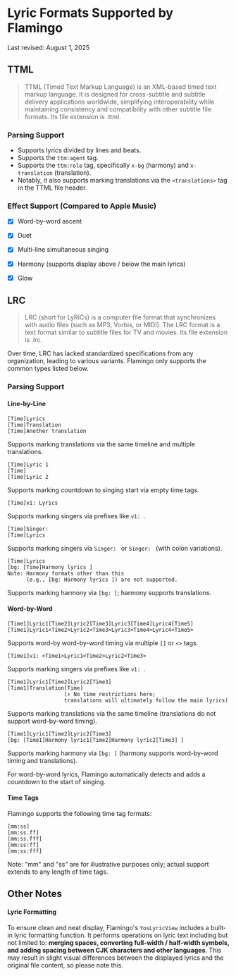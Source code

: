 # Lyric Formats Supported by Flamingo

Last revised: August 1, 2025


## TTML

> TTML (Timed Text Markup Language) is an XML-based timed text markup language. It is designed for cross-subtitle and subtitle delivery applications worldwide, simplifying interoperability while maintaining consistency and compatibility with other subtitle file formats. Its file extension is .ttml.


### Parsing Support

- Supports lyrics divided by lines and beats.
- Supports the `ttm:agent` tag.
- Supports the `ttm:role` tag, specifically `x-bg` (harmony) and `x-translation` (translation).
- Notably, it also supports marking translations via the `<translations>` tag in the TTML file header.


### Effect Support (Compared to Apple Music)

- [x] Word-by-word ascent
- [x] Duet
- [x] Multi-line simultaneous singing
- [x] Harmony (supports display above / below the main lyrics)
- [x] Glow


## LRC

> LRC (short for LyRiCs) is a computer file format that synchronizes with audio files (such as MP3, Vorbis, or MIDI). The LRC format is a text format similar to subtitle files for TV and movies. Its file extension is .lrc.

Over time, LRC has lacked standardized specifications from any organization, leading to various variants. Flamingo only supports the common types listed below.


### Parsing Support

#### Line-by-Line

```  
[Time]Lyrics  
[Time]Translation  
[Time]Another translation  
```  

Supports marking translations via the same timeline and multiple translations.

```  
[Time]Lyric 1  
[Time]  
[Time]Lyric 2  
```  

Supports marking countdown to singing start via empty time tags.

```  
[Time]v1: Lyrics  
```  

Supports marking singers via prefixes like `v1: `.

```  
[Time]Singer:  
[Time]Lyrics  
```  

Supports marking singers via `Singer: ` or `Singer: ` (with colon variations).

```  
[Time]Lyrics  
[bg: [Time]Harmony lyrics ]  
Note: Harmony formats other than this 
      (e.g., [bg: Harmony lyrics ]) are not supported.  
```  

Supports marking harmony via `[bg: ]`; harmony supports translations.


#### Word-by-Word

```  
[Time1]Lyric1[Time2]Lyric2[Time3]Lyric3[Time4]Lyric4[Time5]  
[Time1]Lyric1<Time2>Lyric2<Time3>Lyric3<Time4>Lyric4<Time5>  
```  

Supports word-by word-by-word timing via multiple `[]` or `<>` tags.

```  
[Time1]v1: <Time1>Lyric1<Time2>Lyric2<Time3>  
```  

Supports marking singers via prefixes like `v1: `.

```  
[Time1]Lyric1[Time2]Lyric2[Time3]  
[Time1]Translation[Time]  
                  (↑ No time restrictions here; 
                  translations will ultimately follow the main lyrics)  
```  

Supports marking translations via the same timeline (translations do not support word-by-word timing).

```  
[Time1]Lyric1[Time2]Lyric2[Time3]  
[bg: [Time1]Harmony lyric1[Time2]Harmony lyric2[Time3] ]  
```  

Supports marking harmony via `[bg: ]` (harmony supports word-by-word timing and translations).

For word-by-word lyrics, Flamingo automatically detects and adds a countdown to the start of singing.


#### Time Tags

Flamingo supports the following time tag formats:

```  
[mm:ss]  
[mm:ss.ff]  
[mm:ss.fff]  
[mm:ss:ff]  
[mm:ss:fff]  
```  

Note: "mm" and "ss" are for illustrative purposes only; actual support extends to any length of time tags.


## Other Notes

#### Lyric Formatting

To ensure clean and neat display, Flamingo's `YosLyricView` includes a built-in lyric formatting function. It performs operations on lyric text including but not limited to: **merging spaces, converting full-width / half-width symbols, and adding spacing between CJK characters and other languages**. This may result in slight visual differences between the displayed lyrics and the original file content, so please note this.
